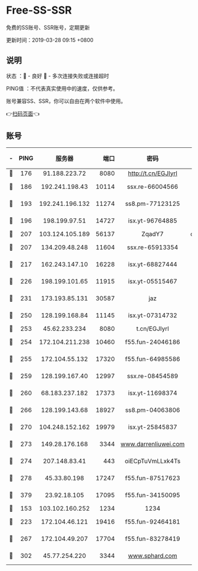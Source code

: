 # Free-SS-SSR

免费的SS账号、SSR账号，定期更新

更新时间：2019-03-28 09:15 +0800

## 说明

状态     ：🙂 - 良好 🙁 - 多次连接失败或连接超时

PING值   ：不代表真实使用中的速度，仅供参考。

账号兼容SS、SSR，你可以自由在两个软件中使用。

👉[扫码页面](https://liesauer.github.io/Free-SS-SSR/)👈

## 账号

|-|PING|服务器|端口|密码|加密方式|区域|
|:----:|:----:|:-----:|-----:|:----:|:----:|:----:|
|🙂|176|91.188.223.72|8080|http://t.cn/EGJIyrl|rc4-md5|RU|
|🙂|186|192.241.198.43|10114|ssx.re-66004566|aes-256-cfb|US|
|🙂|193|192.241.196.132|11274|ss8.pm-77123125|aes-256-cfb|US|
|🙂|196|198.199.97.51|14727|isx.yt-96764885|aes-256-cfb|US|
|🙂|207|103.124.105.189|56137|ZqadY7|chacha20|US|
|🙂|207|134.209.48.248|11604|ssx.re-65913354|aes-256-cfb|US|
|🙂|217|162.243.147.10|16228|isx.yt-68827444|aes-256-cfb|US|
|🙂|226|198.199.101.65|11915|isx.yt-05515467|aes-256-cfb|US|
|🙂|231|173.193.85.131|30587|jaz|aes-256-cfb|US|
|🙂|250|128.199.168.84|11145|isx.yt-07314732|aes-256-cfb|SG|
|🙂|253|45.62.233.234|8080|t.cn/EGJIyrl|rc4-md5|CA|
|🙂|254|172.104.211.238|10460|f55.fun-24046186|aes-256-cfb|US|
|🙂|255|172.104.55.132|17320|f55.fun-64985586|aes-256-cfb|SG|
|🙂|259|128.199.167.40|12997|ssx.re-08454589|aes-256-cfb|SG|
|🙂|260|68.183.237.182|17373|isx.yt-11698374|aes-256-cfb|SG|
|🙂|266|128.199.143.68|18927|ss8.pm-04063806|aes-256-cfb|SG|
|🙂|270|104.248.152.162|19979|isx.yt-25845837|aes-256-cfb|SG|
|🙂|273|149.28.176.168|3344|www.darrenliuwei.com|aes-256-cfb|AU|
|🙂|274|207.148.83.41|443|oiECpTuVmLLxk4Ts|aes-256-cfb|AU|
|🙂|278|45.33.80.198|17247|f55.fun-87517623|aes-256-cfb|US|
|🙂|379|23.92.18.105|17095|f55.fun-34150095|aes-256-cfb|US|
|🙂|153|103.102.160.252|1234|1234|rc4-md5|JP|
|🙂|223|172.104.46.121|19416|f55.fun-92464181|aes-256-cfb|SG|
|🙂|267|172.104.49.207|17704|f55.fun-83278419|aes-256-cfb|SG|
|🙂|302|45.77.254.220|3344|www.sphard.com|aes-256-cfb|SG|
